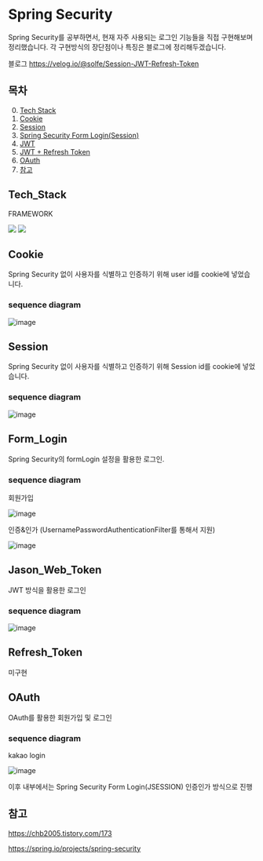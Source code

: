 # Spring Security

Spring Security를 공부하면서, 현재 자주 사용되는 로그인 기능들을 직접 구현해보며 정리했습니다.
각 구현방식의 장단점이나 특징은 블로그에 정리해두겠습니다.

블로그
https://velog.io/@solfe/Session-JWT-Refresh-Token

## 목차

0. [Tech Stack](#Tech_Stack)
1. [Cookie](#Cookie)
2. [Session](#Session)
3. [Spring Security Form Login(Session)](#Form_Login)
4. [JWT](#Jason_Web_Token)
5. [JWT + Refresh Token](#Refresh_Token)
6. [OAuth](#OAuth)
7. [참고](#참고)

## Tech_Stack

FRAMEWORK

<img src="https://img.shields.io/badge/spring-6DB33F?style=for-the-badge&logo=spring&logoColor=white">
<img src="https://img.shields.io/badge/springsecurity-6DB33F?style=for-the-badge&logo=springsecurity&logoColor=white">


## Cookie

Spring Security 없이 사용자를 식별하고 인증하기 위해 user id를 cookie에 넣었습니다.

### sequence diagram

![image](https://github.com/SolfE/spring_security_example/assets/74342496/6a8b2b75-5175-4f70-9e8a-7b5810526283)

## Session

Spring Security 없이 사용자를 식별하고 인증하기 위해 Session id를 cookie에 넣었습니다.

### sequence diagram

![image](https://github.com/SolfE/spring_security_example/assets/74342496/201053f0-a5fd-48ee-9114-f1fb5a3493ca)


## Form_Login

Spring Security의 formLogin 설정을 활용한 로그인.


### sequence diagram

회원가입

![image](https://github.com/SolfE/spring_security_example/assets/74342496/ac1e1f4e-5ffb-4d02-9f71-d96aa21a2c2e)

인증&인가 (UsernamePasswordAuthenticationFilter를 통해서 지원)

![image](https://github.com/SolfE/spring_security_example/assets/74342496/6071e1e5-4b6a-4ac4-acac-d39757ac3958)


## Jason_Web_Token

JWT 방식을 활용한 로그인

### sequence diagram

![image](https://github.com/SolfE/spring_security_example/assets/74342496/ee7ae9ce-893c-441c-b3f1-cdf1a156573b)


## Refresh_Token

미구현


## OAuth

OAuth를 활용한 회원가입 및 로그인

### sequence diagram

kakao login

![image](https://github.com/SolfE/spring_security_example/assets/74342496/7a3640f8-4c97-4bc4-8f4a-39c28cec8aee)

이후 내부에서는 Spring Security Form Login(JSESSION) 인증인가 방식으로 진행



## 참고
https://chb2005.tistory.com/173

https://spring.io/projects/spring-security
